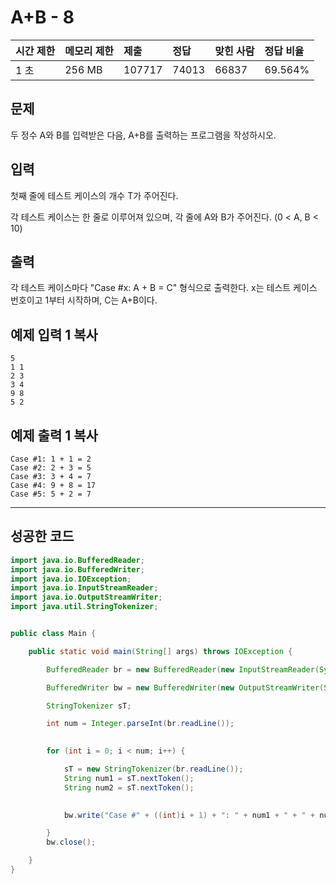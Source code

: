 # A+B - 8 

| 시간 제한 | 메모리 제한 | 제출   | 정답  | 맞힌 사람 | 정답 비율 |
| :-------- | :---------- | :----- | :---- | :-------- | :-------- |
| 1 초      | 256 MB      | 107717 | 74013 | 66837     | 69.564%   |

## 문제

두 정수 A와 B를 입력받은 다음, A+B를 출력하는 프로그램을 작성하시오.

## 입력

첫째 줄에 테스트 케이스의 개수 T가 주어진다.

각 테스트 케이스는 한 줄로 이루어져 있으며, 각 줄에 A와 B가 주어진다. (0 < A, B < 10)

## 출력

각 테스트 케이스마다 "Case #x: A + B = C" 형식으로 출력한다. x는 테스트 케이스 번호이고 1부터 시작하며, C는 A+B이다.

## 예제 입력 1 복사

```
5
1 1
2 3
3 4
9 8
5 2
```

## 예제 출력 1 복사

```
Case #1: 1 + 1 = 2
Case #2: 2 + 3 = 5
Case #3: 3 + 4 = 7
Case #4: 9 + 8 = 17
Case #5: 5 + 2 = 7
```

------

## 성공한 코드

```java
import java.io.BufferedReader;
import java.io.BufferedWriter;
import java.io.IOException;
import java.io.InputStreamReader;
import java.io.OutputStreamWriter;
import java.util.StringTokenizer;


public class Main {

	public static void main(String[] args) throws IOException {

		BufferedReader br = new BufferedReader(new InputStreamReader(System.in));

		BufferedWriter bw = new BufferedWriter(new OutputStreamWriter(System.out));

		StringTokenizer sT;

		int num = Integer.parseInt(br.readLine());

		
		for (int i = 0; i < num; i++) {

			sT = new StringTokenizer(br.readLine());
			String num1 = sT.nextToken();
			String num2 = sT.nextToken();
			

			bw.write("Case #" + ((int)i + 1) + ": " + num1 + " + " + num2 + " = " + (Integer.parseInt(num1) + Integer.parseInt(num2)) + "\n");

		}
		bw.close();

	}
}
```

